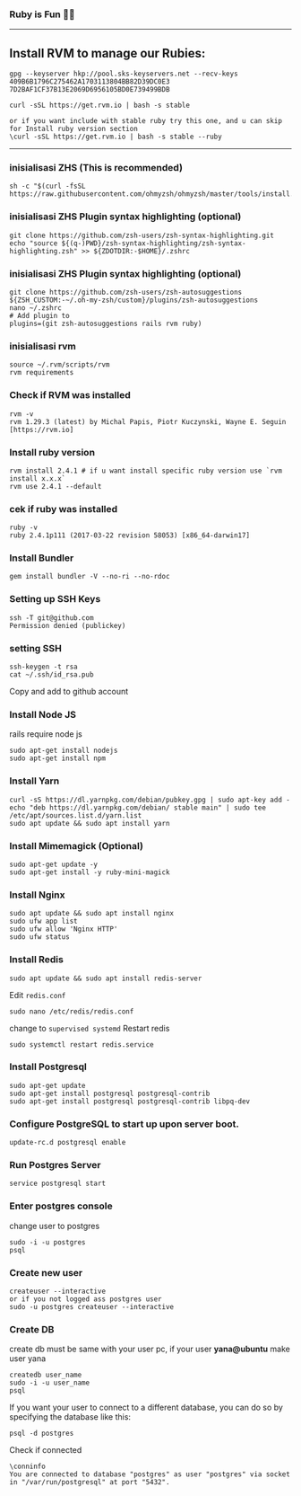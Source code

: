 ### Ruby is Fun 🎉🎊


----------
## Install RVM to manage our Rubies:

    gpg --keyserver hkp://pool.sks-keyservers.net --recv-keys 409B6B1796C275462A1703113804BB82D39DC0E3 7D2BAF1CF37B13E2069D6956105BD0E739499BDB

    curl -sSL https://get.rvm.io | bash -s stable
    
    or if you want include with stable ruby try this one, and u can skip for Install ruby version section
    \curl -sSL https://get.rvm.io | bash -s stable --ruby


----------
### inisialisasi ZHS (This is recommended) 

    sh -c "$(curl -fsSL https://raw.githubusercontent.com/ohmyzsh/ohmyzsh/master/tools/install.sh)"

### inisialisasi ZHS Plugin syntax highlighting (optional)

    git clone https://github.com/zsh-users/zsh-syntax-highlighting.git
    echo "source ${(q-)PWD}/zsh-syntax-highlighting/zsh-syntax-highlighting.zsh" >> ${ZDOTDIR:-$HOME}/.zshrc

### inisialisasi ZHS Plugin syntax highlighting (optional)

    git clone https://github.com/zsh-users/zsh-autosuggestions ${ZSH_CUSTOM:-~/.oh-my-zsh/custom}/plugins/zsh-autosuggestions
    nano ~/.zshrc
    # Add plugin to 
    plugins=(git zsh-autosuggestions rails rvm ruby)
    

### inisialisasi rvm 

    source ~/.rvm/scripts/rvm
    rvm requirements

### Check if RVM was installed

    rvm -v
    rvm 1.29.3 (latest) by Michal Papis, Piotr Kuczynski, Wayne E. Seguin [https://rvm.io]
    

### Install ruby version

    rvm install 2.4.1 # if u want install specific ruby version use `rvm install x.x.x`
    rvm use 2.4.1 --default
    

### cek if ruby was installed

    ruby -v
    ruby 2.4.1p111 (2017-03-22 revision 58053) [x86_64-darwin17]
    
### Install Bundler

    gem install bundler -V --no-ri --no-rdoc

### Setting up SSH Keys

    ssh -T git@github.com
    Permission denied (publickey)
    
### setting SSH 

    ssh-keygen -t rsa
    cat ~/.ssh/id_rsa.pub
Copy and add to github account

### Install Node JS
rails require node js

    sudo apt-get install nodejs
    sudo apt-get install npm

### Install Yarn
    curl -sS https://dl.yarnpkg.com/debian/pubkey.gpg | sudo apt-key add -
    echo "deb https://dl.yarnpkg.com/debian/ stable main" | sudo tee /etc/apt/sources.list.d/yarn.list
    sudo apt update && sudo apt install yarn

### Install Mimemagick (Optional)
    sudo apt-get update -y
    sudo apt-get install -y ruby-mini-magick

### Install Nginx
    sudo apt update && sudo apt install nginx
    sudo ufw app list
    sudo ufw allow 'Nginx HTTP'
    sudo ufw status


### Install Redis
    sudo apt update && sudo apt install redis-server

Edit ```redis.conf```

    sudo nano /etc/redis/redis.conf
change to ```supervised systemd```
Restart redis

    sudo systemctl restart redis.service



### Install Postgresql

    sudo apt-get update
    sudo apt-get install postgresql postgresql-contrib
    sudo apt-get install postgresql postgresql-contrib libpq-dev
### Configure PostgreSQL to start up upon server boot.

    update-rc.d postgresql enable

### Run Postgres Server

    service postgresql start

### Enter postgres console
change user to postgres

    sudo -i -u postgres
    psql

### Create new user

    createuser --interactive
    or if you not logged ass postgres user
    sudo -u postgres createuser --interactive

### Create DB 
create db must be same with your user pc, if your user **yana@ubuntu** make user yana

    createdb user_name
    sudo -i -u user_name
    psql

If you want your user to connect to a different database, you can do so by specifying the database like this:

    psql -d postgres
Check if connected

    \conninfo
    You are connected to database "postgres" as user "postgres" via socket in "/var/run/postgresql" at port "5432".
